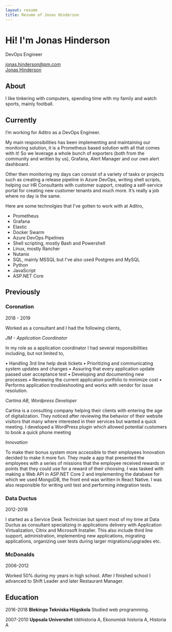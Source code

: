 ```yaml
---
layout: resume
title: Resume of Jonas Hinderson
---
```


# Hi! I'm Jonas Hinderson

DevOps Engineer

<div id="contact">
  <i class="fa fa-envelope-o"></i> <a href="mailto:jonas.hinderson@pm.com">jonas.hinderson@pm.com</a>
 <br> 
  <i class="fa fa-linkedin"></i> <a href=" www.linkedin.com/in/jonas-hinderson-018">Jonas Hinderson</a>
</div>

## About

I like tinkering with computers, spending time with my family and watch sports, mainly football.

## Currently

I’m working for Aditro as a DevOps Engineer.

My main responsibilities has been implementing and maintaining our monitoring solution, it is a Prometheus based solution with all that comes with it! So we leverage a whole bunch of exporters (both from the community and written by us), Grafana, Alert Manager and our own alert dashboard.

Other then monitoring my days can consist of a variety of tasks or projects such as creating a release pipeline in Azure DevOps, writing shell scripts, helping our HR Consultants with customer support, creating a self-service portal for creating new customer tenants and much more. It’s really a job where no day is the same.

Here are some technolgies that I've gotten to work with at Aditro,

- Prometheus
- Grafana
- Elastic
- Docker Swarm
- Azure DevOps Pipelines
- Shell scripting, mostly Bash and Powershell
- Linux, mostly Rancher
- Nutanix
- SQL, mainly MSSQL but I've also used Postgres and MySQL
- Python
- JavaScript
- ASP.NET Core

## Previously


### Coronation
2018 - 2019 

Worked as a consultant and I had the following clients,

*JM - Application Coordinator*

In my role as a application coordinator I had several responsibilities including, but not limited to,

• Handling 3rd line help desk tickets
• Prioritizing and communicating system updates and changes
• Assuring that every application update passed user acceptance test
• Developing and documenting new processes
• Reviewing the current application portfolio to minimize cost
• Performs application troubleshooting and works with vendor for issue resolution.

*Cartina AB, Wordpress Developer*

Cartina is a consulting company helping their clients with entering the age of digitalization. They noticed after reviewing the behavior of their website visitors that many where interested in their services but wanted a quick meeting. I developed a WordPress plugin which allowed potential customers to book a quick phone meeting

*Innovation*

To make their bonus system more accessible to their employees Innovation decided to make it more fun. They made a app that presented the employees with a series of missions that the employee received rewards or points that they could use for a reward of their choosing. I was tasked with making a Web API in ASP.NET Core 2 and implementing the database for which we used MongoDB, the front end was written in React Native. I was also responsible for writing unit test and performing integration tests.

### Data Ductus
2012-2018 

I started as a Service Desk Technician but spent most of my time at Data Ductus as consultant specializing in applications delivery with Application Virtualization, Citrix and Microsoft Installer. This also include third line support, administration, implementing new applications, migrating applications, organizing user tests during larger migrations/upgrades etc.


### McDonalds
2006-2012  

Worked 50% during my years in high school. After I finished school I advanced to Shift Leader and later Restaurant Manager.

## Education

2016-2018
__Blekinge Tekniska Högskola__
Studied web programming.

2007-2010
__Uppsala Universitet__
Idéhistoria A, Ekonomisk historia A, Historia A
